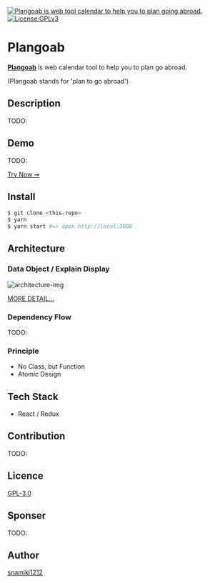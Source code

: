 <p>
  <a href="https://plangoab.snamiki1212.vercel.app">
	<img alt="Plangoab is web tool calendar to help you to plan going abroad." src="https://user-images.githubusercontent.com/26793088/107297947-404e2a80-6a29-11eb-92ec-cce1d5c50a6e.png">
  </a>
  <a href="https://github.com/snamiki1212/plangoab/blob/master/LICENSE.md">
    <img src="https://img.shields.io/badge/License-GPLv3-blue.svg" alt="License:GPLv3">
  </a>
</p>

# Plangoab

<b><a href="https://plangoab.snamiki1212.vercel.app">Plangoab</a></b> is web calendar tool to help you to plan go abroad.

(Plangoab stands for 'plan to go abroad')

## Description

TODO:

## Demo

TODO:

[Try Now ➞](https://plangoab.snamiki1212.vercel.app)

## Install

```zsh
$ git clone <this-repo>
$ yarn
$ yarn start #=> open http://local:3000
```

## Architecture

### Data Object / Explain Display

![architecture-img](https://user-images.githubusercontent.com/26793088/106835692-a5320b00-664c-11eb-8fc6-6eba324c9f2c.jpg)

<a href="https://github.com/snamiki1212/plangoab/issues/11">MORE DETAIL...</a>

### Dependency Flow

TODO:

### Principle

- No Class, but Function
- Atomic Design

## Tech Stack

- React / Redux

## Contribution

TODO:

## Licence

[GPL-3.0](https://github.com/snamiki1212/plangoab/blob/master/LICENSE.md)

## Sponser

TODO:

## Author

[snamiki1212](https://github.com/snamiki1212)
